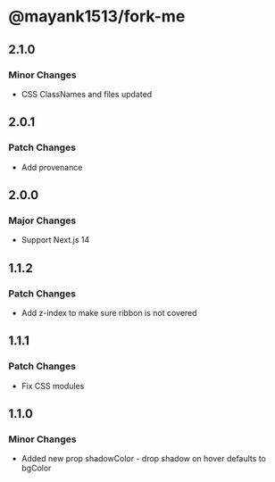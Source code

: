 # @mayank1513/fork-me

## 2.1.0

### Minor Changes

- CSS ClassNames and files updated

## 2.0.1

### Patch Changes

- Add provenance

## 2.0.0

### Major Changes

- Support Next.js 14

## 1.1.2

### Patch Changes

- Add z-index to make sure ribbon is not covered

## 1.1.1

### Patch Changes

- Fix CSS modules

## 1.1.0

### Minor Changes

- Added new prop shadowColor - drop shadow on hover defaults to bgColor

